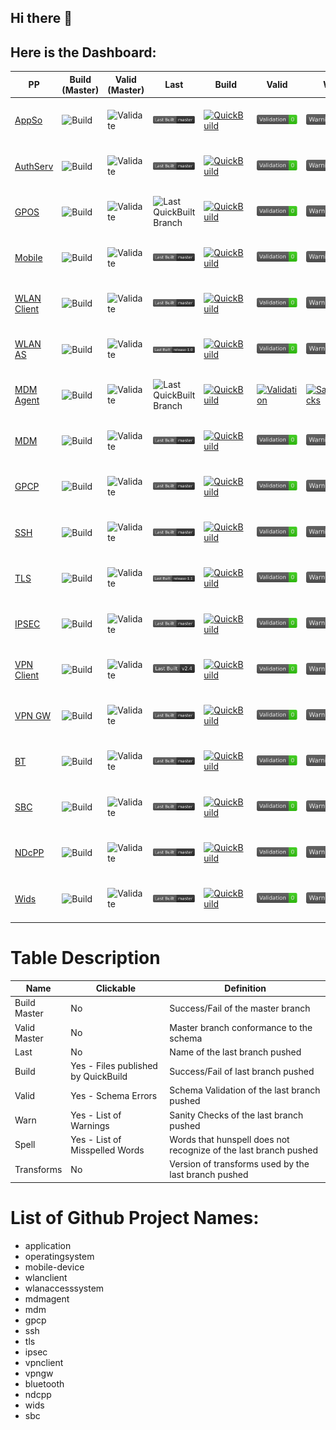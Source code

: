 ## Hi there 👋

## Here is the Dashboard: 

| PP  | Build<br/>(Master)| Valid<br/>(Master) | Last | Build | Valid | Warn | Spell | Transforms | Issues |
| --- | --------------- | ------------------- | ---- | ----- | ----- | ---- | ----- | ---------- | ------- |
| [AppSo](https://github.com/commoncriteria/application) | ![Build](https://github.com/commoncriteria/application/workflows/Build/badge.svg) | ![Validate](https://github.com/commoncriteria/application/workflows/Validate/badge.svg) | ![Last QuickBuilt Branch](https://raw.githubusercontent.com/commoncriteria/application/gh-pages/build-branch-badge.svg) | [![QuickBuild](https://github.com/commoncriteria/application/actions/workflows/quick_build.yml/badge.svg)](https://commoncriteria.github.io/application) | [![Validation](https://raw.githubusercontent.com/commoncriteria/application/gh-pages/validation.svg)](https://github.com/commoncriteria/application/blob/gh-pages/ValidationReport.txt) | [![SanityChecks](https://raw.githubusercontent.com/commoncriteria/application/gh-pages/warnings.svg)](https://github.com/commoncriteria/application/blob/gh-pages/SanityChecksOutput.md) | [![SpellCheck](https://raw.githubusercontent.com/commoncriteria/application/gh-pages/spell-badge.svg)](https://github.com/commoncriteria/application/blob/gh-pages/SpellCheckReport.txt) | ![Transforms Version](https://raw.githubusercontent.com/commoncriteria/application/gh-pages/transforms.svg)  | [![GitHub issues Open](https://img.shields.io/github/issues/commoncriteria/application.svg?maxAge=2592000)](https://github.com/commoncriteria/application/issues)  |
| [AuthServ](https://github.com/commoncriteria/authserver) | ![Build](https://github.com/commoncriteria/authserver/workflows/Build/badge.svg) | ![Validate](https://github.com/commoncriteria/authserver/workflows/Validate/badge.svg) | ![Last QuickBuilt Branch](https://raw.githubusercontent.com/commoncriteria/authserver/gh-pages/build-branch-badge.svg) | [![QuickBuild](https://github.com/commoncriteria/authserver/actions/workflows/quick_build.yml/badge.svg)](https://commoncriteria.github.io/authserver) | [![Validation](https://raw.githubusercontent.com/commoncriteria/authserver/gh-pages/validation.svg)](https://github.com/commoncriteria/authserver/blob/gh-pages/ValidationReport.txt) | [![SanityChecks](https://raw.githubusercontent.com/commoncriteria/authserver/gh-pages/warnings.svg)](https://github.com/commoncriteria/authserver/blob/gh-pages/SanityChecksOutput.md) | [![SpellCheck](https://raw.githubusercontent.com/commoncriteria/authserver/gh-pages/spell-badge.svg)](https://github.com/commoncriteria/authserver/blob/gh-pages/SpellCheckReport.txt) | ![Transforms Version](https://raw.githubusercontent.com/commoncriteria/authserver/gh-pages/transforms.svg)  | [![GitHub issues Open](https://img.shields.io/github/issues/commoncriteria/authserver.svg?maxAge=2592000)](https://github.com/commoncriteria/authserver/issues)  |
| [GPOS](https://github.com/commoncriteria/operatingsystem) | ![Build](https://github.com/commoncriteria/operatingsystem/workflows/Build/badge.svg) | ![Validate](https://github.com/commoncriteria/operatingsystem/workflows/Validate/badge.svg) | ![Last QuickBuilt Branch](https://raw.githubusercontent.com/commoncriteria/operatingsystem/gh-pages/master/build-branch-badge.svg) | [![QuickBuild](https://github.com/commoncriteria/operatingsystem/actions/workflows/quick_build.yml/badge.svg)](https://commoncriteria.github.io/operatingsystem) | [![Validation](https://raw.githubusercontent.com/commoncriteria/operatingsystem/gh-pages/master/validation.svg)](https://github.com/commoncriteria/operatingsystem/blob/gh-pages/master/ValidationReport.txt) | [![SanityChecks](https://raw.githubusercontent.com/commoncriteria/operatingsystem/gh-pages/master/warnings.svg)](https://github.com/commoncriteria/operatingsystem/blob/gh-pages/master/SanityChecksOutput.md) | [![SpellCheck](https://raw.githubusercontent.com/commoncriteria/operatingsystem/gh-pages/master/spell-badge.svg)](https://github.com/commoncriteria/operatingsystem/blob/gh-pages/master/SpellCheckReport.txt) | ![Transforms Version](https://raw.githubusercontent.com/commoncriteria/operatingsystem/gh-pages/master/transforms.svg)  | [![GitHub issues Open](https://img.shields.io/github/issues/commoncriteria/operatingsystem.svg?maxAge=2592000)](https://github.com/commoncriteria/operatingsystem/issues)  |
| [Mobile](https://github.com/commoncriteria/mobile-device) | ![Build](https://github.com/commoncriteria/mobile-device/workflows/Build/badge.svg) | ![Validate](https://github.com/commoncriteria/mobile-device/workflows/Validate/badge.svg) | ![Last QuickBuilt Branch](https://raw.githubusercontent.com/commoncriteria/mobile-device/gh-pages/build-branch-badge.svg) | [![QuickBuild](https://github.com/commoncriteria/mobile-device/actions/workflows/quick_build.yml/badge.svg)](https://commoncriteria.github.io/mobile-device) | [![Validation](https://raw.githubusercontent.com/commoncriteria/mobile-device/gh-pages/validation.svg)](https://github.com/commoncriteria/mobile-device/blob/gh-pages/ValidationReport.txt) | [![SanityChecks](https://raw.githubusercontent.com/commoncriteria/mobile-device/gh-pages/warnings.svg)](https://github.com/commoncriteria/mobile-device/blob/gh-pages/SanityChecksOutput.md) | [![SpellCheck](https://raw.githubusercontent.com/commoncriteria/mobile-device/gh-pages/spell-badge.svg)](https://github.com/commoncriteria/mobile-device/blob/gh-pages/SpellCheckReport.txt) | ![Transforms Version](https://raw.githubusercontent.com/commoncriteria/mobile-device/gh-pages/transforms.svg)  | [![GitHub issues Open](https://img.shields.io/github/issues/commoncriteria/mobile-device.svg?maxAge=2592000)](https://github.com/commoncriteria/mobile-device/issues)  |
| [WLAN Client](https://github.com/commoncriteria/wlanclient) | ![Build](https://github.com/commoncriteria/wlanclient/workflows/Build/badge.svg) | ![Validate](https://github.com/commoncriteria/wlanclient/workflows/Validate/badge.svg) | ![Last QuickBuilt Branch](https://raw.githubusercontent.com/commoncriteria/wlanclient/gh-pages/build-branch-badge.svg) | [![QuickBuild](https://github.com/commoncriteria/wlanclient/actions/workflows/quick_build.yml/badge.svg)](https://commoncriteria.github.io/wlanclient) | [![Validation](https://raw.githubusercontent.com/commoncriteria/wlanclient/gh-pages/validation.svg)](https://github.com/commoncriteria/wlanclient/blob/gh-pages/ValidationReport.txt) | [![SanityChecks](https://raw.githubusercontent.com/commoncriteria/wlanclient/gh-pages/warnings.svg)](https://github.com/commoncriteria/wlanclient/blob/gh-pages/SanityChecksOutput.md) | [![SpellCheck](https://raw.githubusercontent.com/commoncriteria/wlanclient/gh-pages/spell-badge.svg)](https://github.com/commoncriteria/wlanclient/blob/gh-pages/SpellCheckReport.txt) | ![Transforms Version](https://raw.githubusercontent.com/commoncriteria/wlanclient/gh-pages/transforms.svg) |  [![GitHub issues Open](https://img.shields.io/github/issues/commoncriteria/wlanclient.svg?maxAge=2592000)](https://github.com/commoncriteria/wlanclient/issues)  |
| [WLAN<br/>AS](https://github.com/commoncriteria/wlanaccesssystem) | ![Build](https://github.com/commoncriteria/wlanaccesssystem/workflows/Build/badge.svg) | ![Validate](https://github.com/commoncriteria/wlanaccesssystem/workflows/Validate/badge.svg) | ![Last QuickBuilt Branch](https://raw.githubusercontent.com/commoncriteria/wlanaccesssystem/gh-pages/build-branch-badge.svg) | [![QuickBuild](https://github.com/commoncriteria/wlanaccesssystem/actions/workflows/quick_build.yml/badge.svg)](https://commoncriteria.github.io/wlanaccesssystem) | [![Validation](https://raw.githubusercontent.com/commoncriteria/wlanaccesssystem/gh-pages/validation.svg)](https://github.com/commoncriteria/wlanaccesssystem/blob/gh-pages/ValidationReport.txt) | [![SanityChecks](https://raw.githubusercontent.com/commoncriteria/wlanaccesssystem/gh-pages/warnings.svg)](https://github.com/commoncriteria/wlanaccesssystem/blob/gh-pages/SanityChecksOutput.md) | [![SpellCheck](https://raw.githubusercontent.com/commoncriteria/wlanaccesssystem/gh-pages/spell-badge.svg)](https://github.com/commoncriteria/wlanaccesssystem/blob/gh-pages/SpellCheckReport.txt) | ![Transforms Version](https://raw.githubusercontent.com/commoncriteria/wlanaccesssystem/gh-pages/transforms.svg) | [![GitHub issues Open](https://img.shields.io/github/issues/commoncriteria/wlanaccesssystem.svg?maxAge=2592000)](https://github.com/commoncriteria/wlanaccesssystem/issues)  |
| [MDM Agent](https://github.com/commoncriteria/mdmagent) | ![Build](https://github.com/commoncriteria/mdmagent/workflows/Build/badge.svg) | ![Validate](https://github.com/commoncriteria/mdmagent/workflows/Validate/badge.svg) | ![Last QuickBuilt Branch](https://raw.githubusercontent.com/commoncriteria/mdmagent/gh-pages/build-branch-badge.svg) | [![QuickBuild](https://github.com/commoncriteria/mdmagent/actions/workflows/quick_build.yml/badge.svg)](https://commoncriteria.github.io/mdmagent) | [![Validation](https://raw.githubusercontent.com/commoncriteria/mdmagent/gh-pages/validation.svg)](https://github.com/commoncriteria/mdmagent/blob/gh-pages/ValidationReport.txt) | [![SanityChecks](https://raw.githubusercontent.com/commoncriteria/mdmagent/gh-pages/warnings.svg)](https://github.com/commoncriteria/mdmagent/blob/gh-pages/SanityChecksOutput.md) | [![SpellCheck](https://raw.githubusercontent.com/commoncriteria/mdmagent/gh-pages/spell-badge.svg)](https://github.com/commoncriteria/mdmagent/blob/gh-pages/SpellCheckReport.txt) | ![Transforms Version](https://raw.githubusercontent.com/commoncriteria/mdmagent/gh-pages/transforms.svg) |  [![GitHub issues Open](https://img.shields.io/github/issues/commoncriteria/mdmagent.svg?maxAge=2592000)](https://github.com/commoncriteria/mdmagent/issues)  |
| [MDM](https://github.com/commoncriteria/mdm) | ![Build](https://github.com/commoncriteria/mdm/workflows/Build/badge.svg) | ![Validate](https://github.com/commoncriteria/mdm/workflows/Validate/badge.svg) | ![Last QuickBuilt Branch](https://raw.githubusercontent.com/commoncriteria/mdm/gh-pages/build-branch-badge.svg) | [![QuickBuild](https://github.com/commoncriteria/mdm/actions/workflows/quick_build.yml/badge.svg)](https://commoncriteria.github.io/mdm) | [![Validation](https://raw.githubusercontent.com/commoncriteria/mdm/gh-pages/validation.svg)](https://github.com/commoncriteria/mdm/blob/gh-pages/ValidationReport.txt) | [![SanityChecks](https://raw.githubusercontent.com/commoncriteria/mdm/gh-pages/warnings.svg)](https://github.com/commoncriteria/mdm/blob/gh-pages/SanityChecksOutput.md) | [![SpellCheck](https://raw.githubusercontent.com/commoncriteria/mdm/gh-pages/spell-badge.svg)](https://github.com/commoncriteria/mdm/blob/gh-pages/SpellCheckReport.txt) | ![Transforms Version](https://raw.githubusercontent.com/commoncriteria/mdm/gh-pages/transforms.svg) | [![GitHub issues Open](https://img.shields.io/github/issues/commoncriteria/mdm.svg?maxAge=2592000)](https://github.com/commoncriteria/mdm/issues)  |
| [GPCP](https://github.com/commoncriteria/gpcp) | ![Build](https://github.com/commoncriteria/gpcp/workflows/Build/badge.svg) | ![Validate](https://github.com/commoncriteria/gpcp/workflows/Validate/badge.svg) | ![Last QuickBuilt Branch](https://raw.githubusercontent.com/commoncriteria/gpcp/gh-pages/build-branch-badge.svg) | [![QuickBuild](https://github.com/commoncriteria/gpcp/actions/workflows/quick_build.yml/badge.svg)](https://commoncriteria.github.io/gpcp) | [![Validation](https://raw.githubusercontent.com/commoncriteria/gpcp/gh-pages/validation.svg)](https://github.com/commoncriteria/gpcp/blob/gh-pages/ValidationReport.txt) | [![SanityChecks](https://raw.githubusercontent.com/commoncriteria/gpcp/gh-pages/warnings.svg)](https://github.com/commoncriteria/gpcp/blob/gh-pages/SanityChecksOutput.md) | [![SpellCheck](https://raw.githubusercontent.com/commoncriteria/gpcp/gh-pages/spell-badge.svg)](https://github.com/commoncriteria/gpcp/blob/gh-pages/SpellCheckReport.txt) | ![Transforms Version](https://raw.githubusercontent.com/commoncriteria/gpcp/gh-pages/transforms.svg) | [![GitHub issues Open](https://img.shields.io/github/issues/commoncriteria/gpcp.svg?maxAge=2592000)](https://github.com/commoncriteria/gpcp/issues)  |
| [SSH](https://github.com/commoncriteria/ssh) | ![Build](https://github.com/commoncriteria/ssh/workflows/Build/badge.svg) | ![Validate](https://github.com/commoncriteria/ssh/workflows/Validate/badge.svg) | ![Last QuickBuilt Branch](https://raw.githubusercontent.com/commoncriteria/ssh/gh-pages/build-branch-badge.svg) | [![QuickBuild](https://github.com/commoncriteria/ssh/actions/workflows/quick_build.yml/badge.svg)](https://commoncriteria.github.io/ssh) | [![Validation](https://raw.githubusercontent.com/commoncriteria/ssh/gh-pages/validation.svg)](https://github.com/commoncriteria/ssh/blob/gh-pages/ValidationReport.txt) | [![SanityChecks](https://raw.githubusercontent.com/commoncriteria/ssh/gh-pages/warnings.svg)](https://github.com/commoncriteria/ssh/blob/gh-pages/SanityChecksOutput.md) | [![SpellCheck](https://raw.githubusercontent.com/commoncriteria/ssh/gh-pages/spell-badge.svg)](https://github.com/commoncriteria/ssh/blob/gh-pages/SpellCheckReport.txt) | ![Transforms Version](https://raw.githubusercontent.com/commoncriteria/ssh/gh-pages/transforms.svg) | [![GitHub issues Open](https://img.shields.io/github/issues/commoncriteria/ssh.svg?maxAge=2592000)](https://github.com/commoncriteria/ssh/issues)  |
| [TLS](https://github.com/commoncriteria/tls) | ![Build](https://github.com/commoncriteria/tls/workflows/Build/badge.svg) | ![Validate](https://github.com/commoncriteria/tls/workflows/Validate/badge.svg) | ![Last QuickBuilt Branch](https://raw.githubusercontent.com/commoncriteria/tls/gh-pages/build-branch-badge.svg) | [![QuickBuild](https://github.com/commoncriteria/tls/actions/workflows/quick_build.yml/badge.svg)](https://commoncriteria.github.io/tls) | [![Validation](https://raw.githubusercontent.com/commoncriteria/tls/gh-pages/validation.svg)](https://github.com/commoncriteria/tls/blob/gh-pages/ValidationReport.txt) | [![SanityChecks](https://raw.githubusercontent.com/commoncriteria/tls/gh-pages/warnings.svg)](https://github.com/commoncriteria/tls/blob/gh-pages/SanityChecksOutput.md) | [![SpellCheck](https://raw.githubusercontent.com/commoncriteria/tls/gh-pages/spell-badge.svg)](https://github.com/commoncriteria/tls/blob/gh-pages/SpellCheckReport.txt) | ![Transforms Version](https://raw.githubusercontent.com/commoncriteria/tls/gh-pages/transforms.svg) | [![GitHub issues Open](https://img.shields.io/github/issues/commoncriteria/tls.svg?maxAge=2592000)](https://github.com/commoncriteria/tls/issues)  |
| [IPSEC](https://github.com/commoncriteria/ipsec) | ![Build](https://github.com/commoncriteria/ipsec/workflows/Build/badge.svg) | ![Validate](https://github.com/commoncriteria/ipsec/workflows/Validate/badge.svg) | ![Last QuickBuilt Branch](https://raw.githubusercontent.com/commoncriteria/ipsec/gh-pages/build-branch-badge.svg) | [![QuickBuild](https://github.com/commoncriteria/ipsec/actions/workflows/quick_build.yml/badge.svg)](https://commoncriteria.github.io/ipsec) | [![Validation](https://raw.githubusercontent.com/commoncriteria/ipsec/gh-pages/validation.svg)](https://github.com/commoncriteria/ipsec/blob/gh-pages/ValidationReport.txt) | [![SanityChecks](https://raw.githubusercontent.com/commoncriteria/ipsec/gh-pages/warnings.svg)](https://github.com/commoncriteria/ipsec/blob/gh-pages/SanityChecksOutput.md) | [![SpellCheck](https://raw.githubusercontent.com/commoncriteria/ipsec/gh-pages/spell-badge.svg)](https://github.com/commoncriteria/ipsec/blob/gh-pages/SpellCheckReport.txt) | ![Transforms Version](https://raw.githubusercontent.com/commoncriteria/ipsec/gh-pages/transforms.svg) | [![GitHub issues Open](https://img.shields.io/github/issues/commoncriteria/ipsec.svg?maxAge=2592000)](https://github.com/commoncriteria/ipsec/issues)  |
| [VPN Client](https://github.com/commoncriteria/vpnclient) | ![Build](https://github.com/commoncriteria/vpnclient/workflows/Build/badge.svg) | ![Validate](https://github.com/commoncriteria/vpnclient/workflows/Validate/badge.svg) | ![Last QuickBuilt Branch](https://raw.githubusercontent.com/commoncriteria/vpnclient/gh-pages/build-branch-badge.svg) | [![QuickBuild](https://github.com/commoncriteria/vpnclient/actions/workflows/quick_build.yml/badge.svg)](https://commoncriteria.github.io/vpnclient) | [![Validation](https://raw.githubusercontent.com/commoncriteria/vpnclient/gh-pages/validation.svg)](https://github.com/commoncriteria/vpnclient/blob/gh-pages/ValidationReport.txt) | [![SanityChecks](https://raw.githubusercontent.com/commoncriteria/vpnclient/gh-pages/warnings.svg)](https://github.com/commoncriteria/vpnclient/blob/gh-pages/SanityChecksOutput.md) | [![SpellCheck](https://raw.githubusercontent.com/commoncriteria/vpnclient/gh-pages/spell-badge.svg)](https://github.com/commoncriteria/vpnclient/blob/gh-pages/SpellCheckReport.txt) | ![Transforms Version](https://raw.githubusercontent.com/commoncriteria/vpnclient/gh-pages/transforms.svg) | [![GitHub issues Open](https://img.shields.io/github/issues/commoncriteria/vpnclient.svg?maxAge=2592000)](https://github.com/commoncriteria/vpnclient/issues)  |
| [VPN GW](https://github.com/commoncriteria/vpngw) | ![Build](https://github.com/commoncriteria/vpngw/workflows/Build/badge.svg) | ![Validate](https://github.com/commoncriteria/vpngw/workflows/Validate/badge.svg) | ![Last QuickBuilt Branch](https://raw.githubusercontent.com/commoncriteria/vpngw/gh-pages/build-branch-badge.svg) | [![QuickBuild](https://github.com/commoncriteria/vpngw/actions/workflows/quick_build.yml/badge.svg)](https://commoncriteria.github.io/vpngw) | [![Validation](https://raw.githubusercontent.com/commoncriteria/vpngw/gh-pages/validation.svg)](https://github.com/commoncriteria/vpngw/blob/gh-pages/ValidationReport.txt) | [![SanityChecks](https://raw.githubusercontent.com/commoncriteria/vpngw/gh-pages/warnings.svg)](https://github.com/commoncriteria/vpngw/blob/gh-pages/SanityChecksOutput.md) | [![SpellCheck](https://raw.githubusercontent.com/commoncriteria/vpngw/gh-pages/spell-badge.svg)](https://github.com/commoncriteria/vpngw/blob/gh-pages/SpellCheckReport.txt) | ![Transforms Version](https://raw.githubusercontent.com/commoncriteria/vpngw/gh-pages/transforms.svg) | [![GitHub issues Open](https://img.shields.io/github/issues/commoncriteria/vpngw.svg?maxAge=2592000)](https://github.com/commoncriteria/vpngw/issues)  |
| [BT](https://github.com/commoncriteria/bluetooth) | ![Build](https://github.com/commoncriteria/bluetooth/workflows/Build/badge.svg) | ![Validate](https://github.com/commoncriteria/bluetooth/workflows/Validate/badge.svg) | ![Last QuickBuilt Branch](https://raw.githubusercontent.com/commoncriteria/bluetooth/gh-pages/build-branch-badge.svg) | [![QuickBuild](https://github.com/commoncriteria/bluetooth/actions/workflows/quick_build.yml/badge.svg)](https://commoncriteria.github.io/bluetooth) | [![Validation](https://raw.githubusercontent.com/commoncriteria/bluetooth/gh-pages/validation.svg)](https://github.com/commoncriteria/bluetooth/blob/gh-pages/ValidationReport.txt) | [![SanityChecks](https://raw.githubusercontent.com/commoncriteria/bluetooth/gh-pages/warnings.svg)](https://github.com/commoncriteria/bluetooth/blob/gh-pages/SanityChecksOutput.md) | [![SpellCheck](https://raw.githubusercontent.com/commoncriteria/bluetooth/gh-pages/spell-badge.svg)](https://github.com/commoncriteria/bluetooth/blob/gh-pages/SpellCheckReport.txt) | ![Transforms Version](https://raw.githubusercontent.com/commoncriteria/bluetooth/gh-pages/transforms.svg) | [![GitHub issues Open](https://img.shields.io/github/issues/commoncriteria/bluetooth.svg?maxAge=2592000)](https://github.com/commoncriteria/bluetooth/issues)  |
| [SBC](https://github.com/commoncriteria/sbc) | ![Build](https://github.com/commoncriteria/sbc/workflows/Build/badge.svg) | ![Validate](https://github.com/commoncriteria/sbc/workflows/Validate/badge.svg) | ![Last QuickBuilt Branch](https://raw.githubusercontent.com/commoncriteria/sbc/gh-pages/build-branch-badge.svg) | [![QuickBuild](https://github.com/commoncriteria/sbc/actions/workflows/quick_build.yml/badge.svg)](https://commoncriteria.github.io/sbc) | [![Validation](https://raw.githubusercontent.com/commoncriteria/sbc/gh-pages/validation.svg)](https://github.com/commoncriteria/sbc/blob/gh-pages/ValidationReport.txt) | [![SanityChecks](https://raw.githubusercontent.com/commoncriteria/sbc/gh-pages/warnings.svg)](https://github.com/commoncriteria/sbc/blob/gh-pages/SanityChecksOutput.md) | [![SpellCheck](https://raw.githubusercontent.com/commoncriteria/sbc/gh-pages/spell-badge.svg)](https://github.com/commoncriteria/sbc/blob/gh-pages/SpellCheckReport.txt) | ![Transforms Version](https://raw.githubusercontent.com/commoncriteria/sbc/gh-pages/transforms.svg) | [![GitHub issues Open](https://img.shields.io/github/issues/commoncriteria/sbc.svg?maxAge=2592000)](https://github.com/commoncriteria/sbc/issues)  |
| [NDcPP](https://github.com/commoncriteria/ndcpp) | ![Build](https://github.com/commoncriteria/ndcpp/workflows/Build/badge.svg) | ![Validate](https://github.com/commoncriteria/ndcpp/workflows/Validate/badge.svg) | ![Last QuickBuilt Branch](https://raw.githubusercontent.com/commoncriteria/ndcpp/gh-pages/build-branch-badge.svg) | [![QuickBuild](https://github.com/commoncriteria/ndcpp/actions/workflows/quick_build.yml/badge.svg)](https://commoncriteria.github.io/ndcpp) | [![Validation](https://raw.githubusercontent.com/commoncriteria/ndcpp/gh-pages/validation.svg)](https://github.com/commoncriteria/ndcpp/blob/gh-pages/ValidationReport.txt) | [![SanityChecks](https://raw.githubusercontent.com/commoncriteria/ndcpp/gh-pages/warnings.svg)](https://github.com/commoncriteria/ndcpp/blob/gh-pages/SanityChecksOutput.md) | [![SpellCheck](https://raw.githubusercontent.com/commoncriteria/ndcpp/gh-pages/spell-badge.svg)](https://github.com/commoncriteria/ndcpp/blob/gh-pages/SpellCheckReport.txt) | ![Transforms Version](https://raw.githubusercontent.com/commoncriteria/ndcpp/gh-pages/transforms.svg) | [![GitHub issues Open](https://img.shields.io/github/issues/commoncriteria/ndcpp.svg?maxAge=2592000)](https://github.com/commoncriteria/ndcpp/issues)  |
| [Wids](https://github.com/commoncriteria/wids) | ![Build](https://github.com/commoncriteria/wids/workflows/Build/badge.svg) | ![Validate](https://github.com/commoncriteria/wids/workflows/Validate/badge.svg) | ![Last QuickBuilt Branch](https://raw.githubusercontent.com/commoncriteria/wids/gh-pages/build-branch-badge.svg) | [![QuickBuild](https://github.com/commoncriteria/wids/actions/workflows/quick_build.yml/badge.svg)](https://commoncriteria.github.io/wids) | [![Validation](https://raw.githubusercontent.com/commoncriteria/wids/gh-pages/validation.svg)](https://github.com/commoncriteria/wids/blob/gh-pages/ValidationReport.txt) | [![SanityChecks](https://raw.githubusercontent.com/commoncriteria/wids/gh-pages/warnings.svg)](https://github.com/commoncriteria/wids/blob/gh-pages/SanityChecksOutput.md) | [![SpellCheck](https://raw.githubusercontent.com/commoncriteria/wids/gh-pages/spell-badge.svg)](https://github.com/commoncriteria/wids/blob/gh-pages/SpellCheckReport.txt) | ![Transforms Version](https://raw.githubusercontent.com/commoncriteria/wids/gh-pages/transforms.svg) | [![GitHub issues Open](https://img.shields.io/github/issues/commoncriteria/wids.svg?maxAge=2592000)](https://github.com/commoncriteria/wids/issues)  |

# Table Description

| Name |  Clickable | Definition |
| -------- | ------------- | ------------ |
| Build<br/> Master | No   | Success/Fail of the master branch |
| Valid<br/> Master | No   | Master branch conformance to the schema |
| Last     |  No           | Name of the last branch pushed |
| Build   |  Yes - Files published by QuickBuild | Success/Fail of last branch pushed |
| Valid   | Yes - Schema Errors | Schema Validation of the last branch pushed |
| Warn    | Yes - List of Warnings | Sanity Checks of the last branch pushed |
| Spell   | Yes - List of Misspelled Words | Words that hunspell does not recognize of the last branch pushed |
| Transforms | No | Version of transforms used by the last branch pushed |

# List of Github Project Names:
* application
* operatingsystem
* mobile-device
* wlanclient
* wlanaccesssystem
* mdmagent
* mdm
* gpcp
* ssh
* tls
* ipsec
* vpnclient
* vpngw
* bluetooth
* ndcpp
* wids
* sbc



<!--

**Here are some ideas to get you started:**

🙋‍♀️ A short introduction - what is your organization all about?
🌈 Contribution guidelines - how can the community get involved?
👩‍💻 Useful resources - where can the community find your docs? Is there anything else the community should know?
🍿 Fun facts - what does your team eat for breakfast?
🧙 Remember, you can do mighty things with the power of [Markdown](https://docs.github.com/github/writing-on-github/getting-started-with-writing-and-formatting-on-github/basic-writing-and-formatting-syntax)
-->
